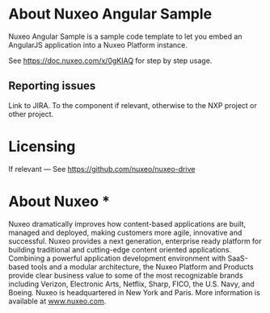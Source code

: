 # About Nuxeo Angular Sample
 
Nuxeo Angular Sample is a sample code template to let you embed an AngularJS application into a Nuxeo Platform instance.

See https://doc.nuxeo.com/x/0gKIAQ for step by step usage.
 
## Reporting issues
 
Link to JIRA. To the component if relevant, otherwise to the NXP project or other project.
 
# Licensing
 
If relevant — See https://github.com/nuxeo/nuxeo-drive
 
# About Nuxeo *

Nuxeo dramatically improves how content-based applications are built, managed and deployed, making customers more agile, innovative and successful. Nuxeo provides a next generation, enterprise ready platform for building traditional and cutting-edge content oriented applications. Combining a powerful application development environment with SaaS-based tools and a modular architecture, the Nuxeo Platform and Products provide clear business value to some of the most recognizable brands including Verizon, Electronic Arts, Netflix, Sharp, FICO, the U.S. Navy, and Boeing. Nuxeo is headquartered in New York and Paris. More information is available at www.nuxeo.com.